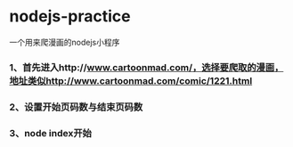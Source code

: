 # nodejs-practice
一个用来爬漫画的nodejs小程序
### 1、首先进入http://www.cartoonmad.com/，选择要爬取的漫画，地址类似http://www.cartoonmad.com/comic/1221.html
### 2、设置开始页码数与结束页码数
### 3、node index开始
